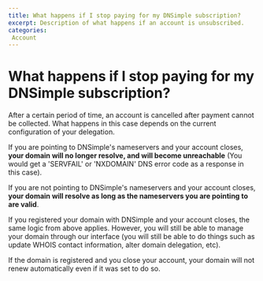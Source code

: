 ```yaml
---
title: What happens if I stop paying for my DNSimple subscription?
excerpt: Description of what happens if an account is unsubscribed. 
categories:
 Account
---
```


# What happens if I stop paying for my DNSimple subscription?

After a certain period of time, an account is cancelled after payment cannot be collected. What happens in this case depends on the current configuration of your delegation. 

If you are pointing to DNSimple's nameservers and your account closes, **your domain will no longer resolve, and will become unreachable** (You would get a 'SERVFAIL' or 'NXDOMAIN' DNS error code as a response in this case). 

If you are not pointing to DNSimple's nameservers and your account closes, **your domain will resolve as long as the nameservers you are pointing to are valid**. 

If you registered your domain with DNSimple and your account closes, the same logic from above applies. However, you will still be able to manage your domain through our interface (you will still be able to do things such as update WHOIS contact information, alter domain delegation, etc). 

<note>
If the domain is registered and you close your account, your domain will not renew automatically even if it was set to do so.
</note>
